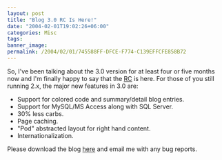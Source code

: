 ```yaml
---
layout: post
title: "Blog 3.0 RC Is Here!"
date: "2004-02-01T19:02:26+06:00"
categories: Misc 
tags: 
banner_image: 
permalink: /2004/02/01/745588FF-DFCE-F774-C139EFFCFE858B72
---
```


So, I've been talking about the 3.0 version for at least four or five months now and I'm finally happy to say that the <a href="http://www.camdenfamily.com/morpheus/blog/blog3.zip">RC</a> is here. For those of you still running 2.x, the major new features in 3.0 are:

<ul>
<li>Support for colored code and summary/detail blog entries.
<li>Support for MySQL/MS Access along with SQL Server.
<li>30% less carbs.
<li>Page caching.
<li>"Pod" abstracted layout for right hand content.
<li>Internationalization. 
</ul>

Please download the blog <a href="http://www.camdenfamily.com/morpheus/blog/blog3.zip">here</a> and email me with any bug reports.